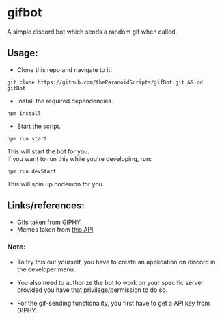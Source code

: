 # gifbot

A simple discord bot which sends a random gif when called.

## Usage:

* Clone this repo and navigate to it.

```
git clone https://github.com/theParanoidScripts/gifBot.git && cd gitBot
```

* Install the required dependencies.

```
npm install
```

* Start the script.

```
npm run start
```
This will start the bot for you.<br>
If you want to run this while you're developing, run:

```
npm run devStart
```
This will spin up nodemon for you.

## Links/references:

* Gifs taken from [GIPHY](https://giphy.com/)
* Memes taken from [this API](https://meme-api.herokuapp.com/gimme) 

### Note:

* To try this out yourself, you have to create an application on discord in the developer menu.

* You also need to authorize the bot to work on your specific server provided you have that privilege/permission to do so.

* For the gif-sending functionality, you first have to get a API key from GIPHY.
